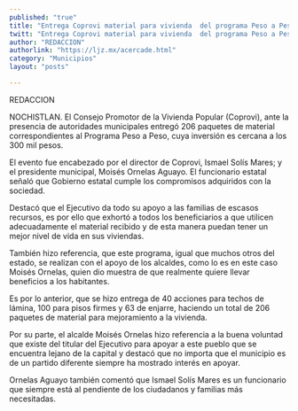 ```yaml
---
published: "true"
title: "Entrega Coprovi material para vivienda  del programa Peso a Peso en Nochistlán"
twitt: "Entrega Coprovi material para vivienda  del programa Peso a Peso en Nochistlán"
author: "REDACCION"
authorlink: "https://ljz.mx/acercade.html"
category: "Municipios"
layout: "posts"

---
```



  REDACCION



  NOCHISTLAN. El Consejo Promotor de la Vivienda Popular (Coprovi), ante la presencia de autoridades municipales entregó 206 paquetes de material correspondientes al Programa Peso a Peso, cuya inversión es cercana a los 300 mil pesos.



  El evento fue encabezado por el director de Coprovi, Ismael Solís Mares; y el presidente municipal, Moisés Ornelas Aguayo. El funcionario estatal señaló que Gobierno estatal cumple los compromisos adquiridos con la sociedad.



  Destacó que el Ejecutivo da todo su apoyo a las familias de escasos recursos, es por ello que exhortó a todos los beneficiarios a que utilicen adecuadamente el material recibido y de esta manera puedan tener un mejor nivel de vida en sus viviendas.



  También hizo referencia, que este programa, igual que muchos otros del estado, se realizan con el apoyo de los alcaldes, como lo es en este caso Moisés Ornelas, quien dio muestra de que realmente quiere llevar beneficios a los habitantes.



  Es por lo anterior, que se hizo entrega de 40 acciones para techos de lámina, 100 para pisos firmes y 63 de enjarre, haciendo un total de 206 paquetes de material para mejoramiento a la vivienda.



  Por su parte, el alcalde Moisés Ornelas hizo referencia a la buena voluntad que existe del titular del Ejecutivo para apoyar a este pueblo que se encuentra lejano de la capital y destacó que no importa que el municipio es de un partido diferente siempre ha mostrado interés en apoyar.



  Ornelas Aguayo también comentó que Ismael Solís Mares es un funcionario que siempre está al pendiente de los ciudadanos y familias más necesitadas.

